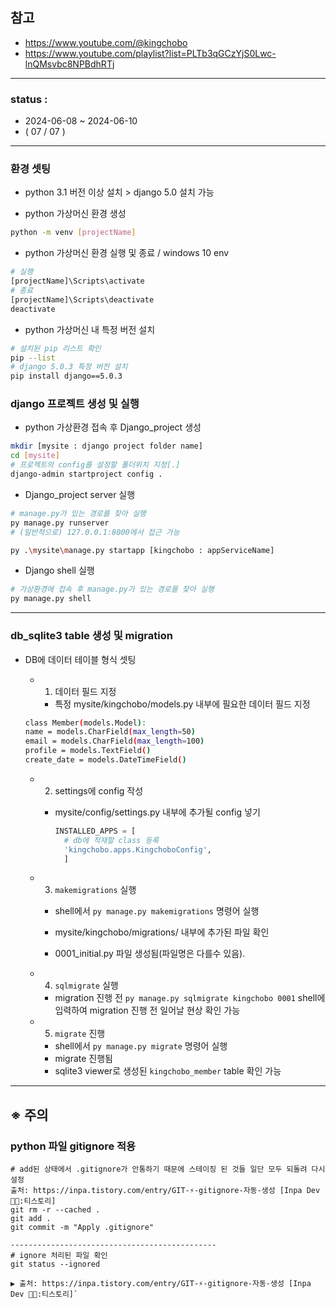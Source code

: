 ## 참고

- https://www.youtube.com/@kingchobo
- https://www.youtube.com/playlist?list=PLTb3qGCzYjS0Lwc-lnQMsvbc8NPBdhRTj

---

### status :

- 2024-06-08 ~ 2024-06-10
- ( 07 / 07 )

---

### 환경 셋팅

- python 3.1 버전 이상 설치 > django 5.0 설치 가능

- python 가상머신 환경 생성

```sh
python -m venv [projectName]
```

- python 가상머신 환경 실행 및 종료 / windows 10 env

```sh
# 실행
[projectName]\Scripts\activate
# 종료
[projectName]\Scripts\deactivate
deactivate
```

- python 가상머신 내 특정 버전 설치

```sh
# 설치된 pip 리스트 확인
pip --list
# django 5.0.3 특정 버전 설치
pip install django==5.0.3
```

### django 프로젝트 생성 및 실행

- python 가상환경 접속 후 Django_project 생성

```sh
mkdir [mysite : django project folder name]
cd [mysite]
# 프로젝트의 config를 설정할 폴더위치 지정[.]
django-admin startproject config .
```

- Django_project server 실행

```sh
# manage.py가 있는 경로를 찾아 실행
py manage.py runserver
# (일반적으로) 127.0.0.1:8000에서 접근 가능
```

```sh
py .\mysite\manage.py startapp [kingchobo : appServiceName]

```

- Django shell 실행

```sh
# 가상환경에 접속 후 manage.py가 있는 경로를 찾아 실행
py manage.py shell

```

---

### db_sqlite3 table 생성 및 migration

- DB에 데이터 테이블 형식 셋팅

  - 1. 데이터 필드 지정

    - 특정 mysite/kingchobo/models.py 내부에 필요한 데이터 필드 지정

  ```sh
  class Member(models.Model):
  name = models.CharField(max_length=50)
  email = models.CharField(max_length=100)
  profile = models.TextField()
  create_date = models.DateTimeField()
  ```

  - 2. settings에 config 작성

    - mysite/config/settings.py 내부에 추가될 config 넣기

      ```py
      INSTALLED_APPS = [
        # db에 적재할 class 등록
        'kingchobo.apps.KingchoboConfig',
        ]
      ```

  - 3. `makemigrations` 실행

    - shell에서 `py manage.py makemigrations` 명령어 실행
    - mysite/kingchobo/migrations/ 내부에 추가된 파일 확인

    - 0001_initial.py 파일 생성됨(파일명은 다를수 있음).

  - 4. `sqlmigrate` 실행

    - migration 진행 전 `py manage.py sqlmigrate kingchobo 0001` shell에 입력하여 migration 진행 전 일어날 현상 확인 가능

  - 5. `migrate` 진행
    - shell에서 `py manage.py migrate` 명령어 실행
    - migrate 진행됨
    - sqlite3 viewer로 생성된 `kingchobo_member` table 확인 가능

---

## ※ 주의

### python 파일 gitignore 적용

```shell
# add된 상태에서 .gitignore가 안통하기 때문에 스테이징 된 것들 일단 모두 되돌려 다시 설정
출처: https://inpa.tistory.com/entry/GIT-⚡️-gitignore-자동-생성 [Inpa Dev 👨‍💻:티스토리]
git rm -r --cached .
git add .
git commit -m "Apply .gitignore"

----------------------------------------------
# ignore 처리된 파일 확인
git status --ignored

▶ 출처: https://inpa.tistory.com/entry/GIT-⚡️-gitignore-자동-생성 [Inpa Dev 👨‍💻:티스토리]`
```
